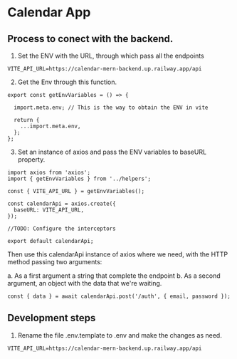 # Calendar App

## Process to conect with the backend.

1. Set the ENV with the URL, through which pass all the endpoints

```
VITE_API_URL=https://calendar-mern-backend.up.railway.app/api

```

2. Get the Env through this function.

```
export const getEnvVariables = () => {

  import.meta.env; // This is the way to obtain the ENV in vite

  return {
    ...import.meta.env,
  };
};

```

3. Set an instance of axios and pass the ENV variables to baseURL property.

```
import axios from 'axios';
import { getEnvVariables } from '../helpers';

const { VITE_API_URL } = getEnvVariables();

const calendarApi = axios.create({
  baseURL: VITE_API_URL,
});

//TODO: Configure the interceptors

export default calendarApi;

```

Then use this calendarApi instance of axios where we need, with the HTTP method passing two arguments:

a. As a first argument a string that complete the endpoint
b. As a second argument, an object with the data that we're waiting.

```
const { data } = await calendarApi.post('/auth', { email, password });

```

## Development steps

1. Rename the file .env.template to .env and make the changes as need.

```
VITE_API_URL=https://calendar-mern-backend.up.railway.app/api

```
